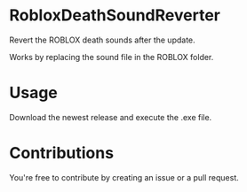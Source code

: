 # RobloxDeathSoundReverter
Revert the ROBLOX death sounds after the update.

Works by replacing the sound file in the ROBLOX folder.

# Usage
Download the newest release and execute the .exe file.

# Contributions
You're free to contribute by creating an issue or a pull request.